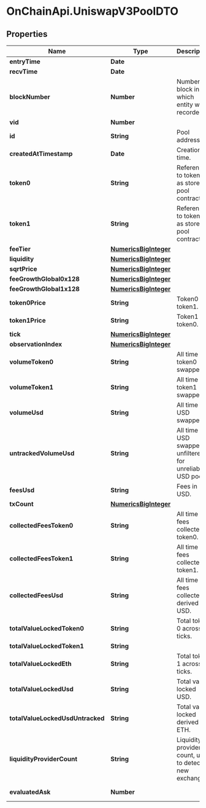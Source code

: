 # OnChainApi.UniswapV3PoolDTO

## Properties

Name | Type | Description | Notes
------------ | ------------- | ------------- | -------------
**entryTime** | **Date** |  | [optional] 
**recvTime** | **Date** |  | [optional] 
**blockNumber** | **Number** | Number of block in which entity was recorded. | [optional] 
**vid** | **Number** |  | [optional] 
**id** | **String** | Pool address. | [optional] 
**createdAtTimestamp** | **Date** | Creation time. | [optional] 
**token0** | **String** | Reference to token0 as stored in pool contract. | [optional] 
**token1** | **String** | Reference to token1 as stored in pool contract. | [optional] 
**feeTier** | [**NumericsBigInteger**](NumericsBigInteger.md) |  | [optional] 
**liquidity** | [**NumericsBigInteger**](NumericsBigInteger.md) |  | [optional] 
**sqrtPrice** | [**NumericsBigInteger**](NumericsBigInteger.md) |  | [optional] 
**feeGrowthGlobal0x128** | [**NumericsBigInteger**](NumericsBigInteger.md) |  | [optional] 
**feeGrowthGlobal1x128** | [**NumericsBigInteger**](NumericsBigInteger.md) |  | [optional] 
**token0Price** | **String** | Token0 per token1. | [optional] 
**token1Price** | **String** | Token1 per token0. | [optional] 
**tick** | [**NumericsBigInteger**](NumericsBigInteger.md) |  | [optional] 
**observationIndex** | [**NumericsBigInteger**](NumericsBigInteger.md) |  | [optional] 
**volumeToken0** | **String** | All time token0 swapped. | [optional] 
**volumeToken1** | **String** | All time token1 swapped. | [optional] 
**volumeUsd** | **String** | All time USD swapped. | [optional] 
**untrackedVolumeUsd** | **String** | All time USD swapped, unfiltered for unreliable USD pools. | [optional] 
**feesUsd** | **String** | Fees in USD. | [optional] 
**txCount** | [**NumericsBigInteger**](NumericsBigInteger.md) |  | [optional] 
**collectedFeesToken0** | **String** | All time fees collected token0. | [optional] 
**collectedFeesToken1** | **String** | All time fees collected token1. | [optional] 
**collectedFeesUsd** | **String** | All time fees collected derived USD. | [optional] 
**totalValueLockedToken0** | **String** | Total token 0 across all ticks. | [optional] 
**totalValueLockedToken1** | **String** |  | [optional] 
**totalValueLockedEth** | **String** | Total token 1 across all ticks. | [optional] 
**totalValueLockedUsd** | **String** | Total value locked USD. | [optional] 
**totalValueLockedUsdUntracked** | **String** | Total value locked derived ETH. | [optional] 
**liquidityProviderCount** | **String** | Liquidity providers count, used to detect new exchanges. | [optional] 
**evaluatedAsk** | **Number** |  | [optional] [readonly] 


